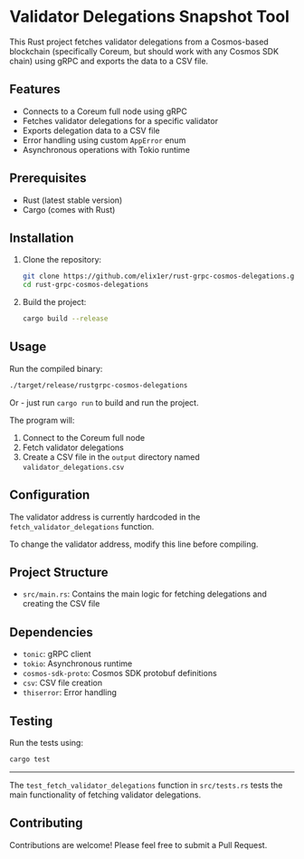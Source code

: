 # Validator Delegations Snapshot Tool

This Rust project fetches validator delegations from a Cosmos-based blockchain (specifically Coreum, but should work with any Cosmos SDK chain) using gRPC and exports the data to a CSV file.

## Features

- Connects to a Coreum full node using gRPC
- Fetches validator delegations for a specific validator
- Exports delegation data to a CSV file
- Error handling using custom `AppError` enum
- Asynchronous operations with Tokio runtime

## Prerequisites

- Rust (latest stable version)
- Cargo (comes with Rust)

## Installation

1. Clone the repository:

   ```bash
   git clone https://github.com/elix1er/rust-grpc-cosmos-delegations.git
   cd rust-grpc-cosmos-delegations
   ```

2. Build the project:

   ```bash
   cargo build --release
   ```

## Usage

Run the compiled binary:

```bash
./target/release/rustgrpc-cosmos-delegations
```

Or - just run `cargo run` to build and run the project.

The program will:

1. Connect to the Coreum full node
2. Fetch validator delegations
3. Create a CSV file in the `output` directory named `validator_delegations.csv`

## Configuration

The validator address is currently hardcoded in the `fetch_validator_delegations` function.

To change the validator address, modify this line before compiling.

## Project Structure

- `src/main.rs`: Contains the main logic for fetching delegations and creating the CSV file

## Dependencies

- `tonic`: gRPC client
- `tokio`: Asynchronous runtime
- `cosmos-sdk-proto`: Cosmos SDK protobuf definitions
- `csv`: CSV file creation
- `thiserror`: Error handling

## Testing

Run the tests using:

```bash
cargo test
```

---
The `test_fetch_validator_delegations` function in `src/tests.rs` tests the main functionality of fetching validator delegations.

## Contributing

Contributions are welcome! Please feel free to submit a Pull Request.
